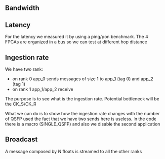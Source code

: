 ## Bandwidth

## Latency

For the latency we measured it by using a ping/pon benchmark.
The 4 FPGAs are organized in a bus so we can test at different hop distance

## Ingestion rate

We have two rank:
- on rank 0 app_0 sends messages of size 1 to app_1 (tag 0) and app_2 (tag 1)
- on rank 1 app_1/app_2 receive

The purpose is to see what is the ingestion rate.
Potential bottleneck will be the CK_S/CK_R


What we can do is to show how the ingestion rate changes with the number of QSFP used
the fact that we have two sends here is useless.
In the code there is a macro (SINGLE_QSFP) and also we disable the second application

## Broadcast

A message composed by N floats is streamed to all the other ranks
